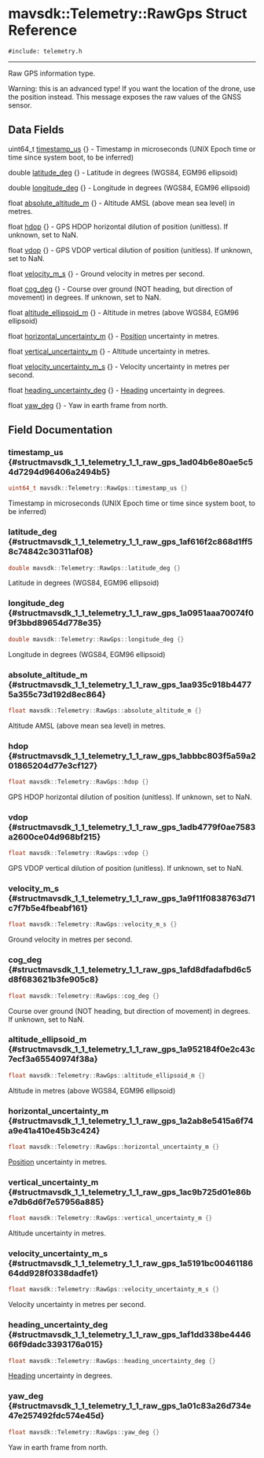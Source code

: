 # mavsdk::Telemetry::RawGps Struct Reference
`#include: telemetry.h`

----


Raw GPS information type. 


Warning: this is an advanced type! If you want the location of the drone, use the position instead. This message exposes the raw values of the GNSS sensor. 


## Data Fields


uint64_t [timestamp_us](#structmavsdk_1_1_telemetry_1_1_raw_gps_1ad04b6e80ae5c54d7294d96406a2494b5) {} - Timestamp in microseconds (UNIX Epoch time or time since system boot, to be inferred)

double [latitude_deg](#structmavsdk_1_1_telemetry_1_1_raw_gps_1af616f2c868d1ff58c74842c30311af08) {} - Latitude in degrees (WGS84, EGM96 ellipsoid)

double [longitude_deg](#structmavsdk_1_1_telemetry_1_1_raw_gps_1a0951aaa70074f09f3bbd89654d778e35) {} - Longitude in degrees (WGS84, EGM96 ellipsoid)

float [absolute_altitude_m](#structmavsdk_1_1_telemetry_1_1_raw_gps_1aa935c918b44775a355c73d192d8ec864) {} - Altitude AMSL (above mean sea level) in metres.

float [hdop](#structmavsdk_1_1_telemetry_1_1_raw_gps_1abbbc803f5a59a201865204d77e3cf127) {} - GPS HDOP horizontal dilution of position (unitless). If unknown, set to NaN.

float [vdop](#structmavsdk_1_1_telemetry_1_1_raw_gps_1adb4779f0ae7583a2600ce04d968bf215) {} - GPS VDOP vertical dilution of position (unitless). If unknown, set to NaN.

float [velocity_m_s](#structmavsdk_1_1_telemetry_1_1_raw_gps_1a9f11f0838763d71c7f7b5e4fbeabf161) {} - Ground velocity in metres per second.

float [cog_deg](#structmavsdk_1_1_telemetry_1_1_raw_gps_1afd8dfadafbd6c5d8f683621b3fe905c8) {} - Course over ground (NOT heading, but direction of movement) in degrees. If unknown, set to NaN.

float [altitude_ellipsoid_m](#structmavsdk_1_1_telemetry_1_1_raw_gps_1a952184f0e2c43c7ecf3a65540974f38a) {} - Altitude in metres (above WGS84, EGM96 ellipsoid)

float [horizontal_uncertainty_m](#structmavsdk_1_1_telemetry_1_1_raw_gps_1a2ab8e5415a6f74a9e41a410e45b3c424) {} - [Position](structmavsdk_1_1_telemetry_1_1_position.md) uncertainty in metres.

float [vertical_uncertainty_m](#structmavsdk_1_1_telemetry_1_1_raw_gps_1ac9b725d01e86be7db6d6f7e57956a885) {} - Altitude uncertainty in metres.

float [velocity_uncertainty_m_s](#structmavsdk_1_1_telemetry_1_1_raw_gps_1a5191bc0046118664dd928f0338dadfe1) {} - Velocity uncertainty in metres per second.

float [heading_uncertainty_deg](#structmavsdk_1_1_telemetry_1_1_raw_gps_1af1dd338be444666f9dadc3393176a015) {} - [Heading](structmavsdk_1_1_telemetry_1_1_heading.md) uncertainty in degrees.

float [yaw_deg](#structmavsdk_1_1_telemetry_1_1_raw_gps_1a01c83a26d734e47e257492fdc574e45d) {} - Yaw in earth frame from north.


## Field Documentation


### timestamp_us {#structmavsdk_1_1_telemetry_1_1_raw_gps_1ad04b6e80ae5c54d7294d96406a2494b5}

```cpp
uint64_t mavsdk::Telemetry::RawGps::timestamp_us {}
```


Timestamp in microseconds (UNIX Epoch time or time since system boot, to be inferred)


### latitude_deg {#structmavsdk_1_1_telemetry_1_1_raw_gps_1af616f2c868d1ff58c74842c30311af08}

```cpp
double mavsdk::Telemetry::RawGps::latitude_deg {}
```


Latitude in degrees (WGS84, EGM96 ellipsoid)


### longitude_deg {#structmavsdk_1_1_telemetry_1_1_raw_gps_1a0951aaa70074f09f3bbd89654d778e35}

```cpp
double mavsdk::Telemetry::RawGps::longitude_deg {}
```


Longitude in degrees (WGS84, EGM96 ellipsoid)


### absolute_altitude_m {#structmavsdk_1_1_telemetry_1_1_raw_gps_1aa935c918b44775a355c73d192d8ec864}

```cpp
float mavsdk::Telemetry::RawGps::absolute_altitude_m {}
```


Altitude AMSL (above mean sea level) in metres.


### hdop {#structmavsdk_1_1_telemetry_1_1_raw_gps_1abbbc803f5a59a201865204d77e3cf127}

```cpp
float mavsdk::Telemetry::RawGps::hdop {}
```


GPS HDOP horizontal dilution of position (unitless). If unknown, set to NaN.


### vdop {#structmavsdk_1_1_telemetry_1_1_raw_gps_1adb4779f0ae7583a2600ce04d968bf215}

```cpp
float mavsdk::Telemetry::RawGps::vdop {}
```


GPS VDOP vertical dilution of position (unitless). If unknown, set to NaN.


### velocity_m_s {#structmavsdk_1_1_telemetry_1_1_raw_gps_1a9f11f0838763d71c7f7b5e4fbeabf161}

```cpp
float mavsdk::Telemetry::RawGps::velocity_m_s {}
```


Ground velocity in metres per second.


### cog_deg {#structmavsdk_1_1_telemetry_1_1_raw_gps_1afd8dfadafbd6c5d8f683621b3fe905c8}

```cpp
float mavsdk::Telemetry::RawGps::cog_deg {}
```


Course over ground (NOT heading, but direction of movement) in degrees. If unknown, set to NaN.


### altitude_ellipsoid_m {#structmavsdk_1_1_telemetry_1_1_raw_gps_1a952184f0e2c43c7ecf3a65540974f38a}

```cpp
float mavsdk::Telemetry::RawGps::altitude_ellipsoid_m {}
```


Altitude in metres (above WGS84, EGM96 ellipsoid)


### horizontal_uncertainty_m {#structmavsdk_1_1_telemetry_1_1_raw_gps_1a2ab8e5415a6f74a9e41a410e45b3c424}

```cpp
float mavsdk::Telemetry::RawGps::horizontal_uncertainty_m {}
```


[Position](structmavsdk_1_1_telemetry_1_1_position.md) uncertainty in metres.


### vertical_uncertainty_m {#structmavsdk_1_1_telemetry_1_1_raw_gps_1ac9b725d01e86be7db6d6f7e57956a885}

```cpp
float mavsdk::Telemetry::RawGps::vertical_uncertainty_m {}
```


Altitude uncertainty in metres.


### velocity_uncertainty_m_s {#structmavsdk_1_1_telemetry_1_1_raw_gps_1a5191bc0046118664dd928f0338dadfe1}

```cpp
float mavsdk::Telemetry::RawGps::velocity_uncertainty_m_s {}
```


Velocity uncertainty in metres per second.


### heading_uncertainty_deg {#structmavsdk_1_1_telemetry_1_1_raw_gps_1af1dd338be444666f9dadc3393176a015}

```cpp
float mavsdk::Telemetry::RawGps::heading_uncertainty_deg {}
```


[Heading](structmavsdk_1_1_telemetry_1_1_heading.md) uncertainty in degrees.


### yaw_deg {#structmavsdk_1_1_telemetry_1_1_raw_gps_1a01c83a26d734e47e257492fdc574e45d}

```cpp
float mavsdk::Telemetry::RawGps::yaw_deg {}
```


Yaw in earth frame from north.

